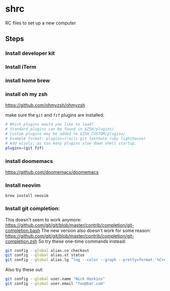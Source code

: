 # shrc
RC files to set up a new computer

## Steps

### Install developer kit

### Install iTerm

### install home brew

### install oh my zsh

https://github.com/ohmyzsh/ohmyzsh

make sure the `git` and `fzf` plugins are installed:

```sh
# Which plugins would you like to load?
# Standard plugins can be found in $ZSH/plugins/
# Custom plugins may be added to $ZSH_CUSTOM/plugins/
# Example format: plugins=(rails git textmate ruby lighthouse)
# Add wisely, as too many plugins slow down shell startup.
plugins=(git fzf)
```

### install doomemacs

https://github.com/doomemacs/doomemacs


### Install neovim

`brew install neovim`

### Install git completion:

This doesn't seem to work anymore: https://github.com/git/git/blob/master/contrib/completion/git-completion.bash
The new version also doesn't work for some reason: https://github.com/git/git/blob/master/contrib/completion/git-completion.zsh
So try these one-time commands instead:

```sh
git config --global alias.co checkout
git config --global alias.st status
git config --global alias.lg "log --color --graph --pretty=format:'%Cred%h%Creset -%C(yellow)%d%Creset %s %Cgreen(%cr) %C(bold blue)<%an>%Creset' --abbrev-commit"
```

Also try these out:
```sh
git config --global user.name "Nick Haskins"
git config --global user.email "foo@bar.com"
```
